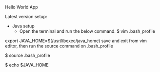 Hello World App


Latest version setup:
- Java setup
  - Open the terminal and run the below command.
  $ vim .bash_profile

export JAVA_HOME=$(/usr/libexec/java_home)
save and exit from vim editor, then run the source command on .bash_profile

$ source .bash_profile

$ echo $JAVA_HOME
